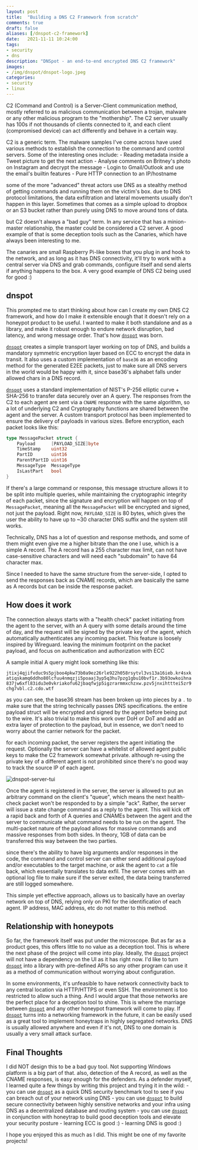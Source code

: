 ```yaml
---
layout: post
title:  "Building a DNS C2 Framework from scratch"
comments: true
draft: false
aliases: [/dnspot-c2-framework]
date:   2021-11-11 10:24:00
tags:
- security
- dns
description: "DNSpot - an end-to-end encrypted DNS C2 framework"
images:
- /img/dnspot/dnspot-logo.jpeg
categories:
- security
- linux
--- 
```


C2 (Command and Control) is a Server-Client communication method, mostly referred to as malicious communication between a trojan, malware or any other malicious program to the "mothership". The C2 server usually has 100s if not thousands of clients connected to it, and each client (compromised device) can act differently and behave in a certain way.

C2 is a generic term. The malware samples I've come across have used various methods to establish the connection to the command and control servers. Some of the interesting ones include:
    - Reading metadata inside a Tweet picture to get the next action
    - Analyse comments on Britney's photo on Instagram and decrypt the message
    - Login to Gmail/Outlook and use the email's builtin features
    - Pure HTTP connection to an IP/hostname

<!--more-->

some of the more "advanced" threat actors use DNS as a stealthy method of getting commands and running them on the victim's box. due to DNS protocol limitations, the data exfiltration and lateral movements usually don't happen in this layer. Sometimes that comes as a simple upload to dropbox or an S3 bucket rather than purely using DNS to move around tons of data.

but C2 doesn't always a "bad guy" term. In any service that has a minion-master relationship, the master could be considered a C2 server. A good example of that is some deception tools such as the Canaries, which have always been interesting to me.

The canaries are small Raspberry Pi-like boxes that you plug in and hook to the network, and as long as it has DNS connectivity, it'll try to work with a central server via DNS and grab commands, configure itself and send alerts if anything happens to the box. A very good example of DNS C2 being used for good :)

## dnspot

This prompted me to start thinking about how can I create my own DNS C2 framework, and how do I make it extensible enough that it doesn't rely on a honeypot product to be useful. I wanted to make it both standalone and as a library, and make it robust enough to endure network disruption, bad latency, and wrong message order. That's how [`dnspot`](https://github.com/mosajjal/dnspot) was born.

[`dnspot`](https://github.com/mosajjal/dnspot) creates a simple transport layer working on top of DNS, and builds a mandatory symmetric encryption layer based on ECC to encrypt the data in transit. It also uses a custom implementation of `base36` as an encoding method for the generated E2EE packets, just to make sure all DNS servers in the world would be happy with it, since base36's alphabet falls under allowed chars in a DNS record.

[`dnspot`](https://github.com/mosajjal/dnspot) uses a standard implementation of NIST's P-256 elliptic curve + SHA-256 to transfer data securely over an A query. The responses from the C2 to each agent are sent via a `CNAME` response with the same algorithm, so a lot of underlying C2 and Cryptography functions are shared between the agent and the server. A custom transport protocol has been implemented to ensure the delivery of payloads in various sizes. Before encryption, each packet looks like this:

```go
type MessagePacket struct {
    Payload      [PAYLOAD_SIZE]byte 
    TimeStamp    uint32             
    PartID       uint16            
    ParentPartID uint16          
    MessageType  MessageType
    IsLastPart   bool     
}
```

If there's a large command or response, this message structure allows it to be split into multiple queries, while maintaining the cryptographic integrity of each packet, since the signature and encryption will happen on top of `MessagePacket`, meaning all the `MessagePacket` will be encrypted and signed, not just the payload. Right now, `PAYLOAD_SIZE` is 80 bytes, which gives the user the ability to have up to ~30 character DNS suffix and the system still works.

Technically, DNS has a lot of question and response methods, and some of them might even give me a higher bitrate than the one I use, which is a simple A record. The A record has a 255 character max limit, can not have case-sensitive characters and will need each "subdomain" to have 64 character max.

Since I needed to have the same structure from the server-side, I opted to send the responses back as CNAME records, which are basically the same as A records but can be inside the response packet.

## How does it work

The connection always starts with a "health check" packet initiating from the agent to the server, with an A query with some details around the time of day, and the request will be signed by the private key of the agent, which automatically authenticates any incoming packet. This feature is loosely inspired by Wireguard. leaving the minimum footprint on the packet payload, and focus on authentication and authorization with ECC

A sample initial A query might look something like this:

`jtixj4qjifvduc9s5pjboo4pkw73b0a9ez26rle922h058rsytvl3vs13a16ieb.kr4sxkatiqskamq6ddho80lcfuu4nmqzji5poaaj3yp5q3hu7pzg1gbu10bvf1r.3b93owkoihna837jw6xfl83idu3e0vkriakofu62jbaqfwjp5igzrarmmxchzxw.pzv5jnxihtttei5zr9chg7vbl.c2.cdo.wtf`

as you can see, the base36 stream has been broken up into pieces by a `.` to make sure that the string technically passes DNS specifications. the entire payload struct will be encrypted and signed by the agent before being put to the wire. It's also trivial to make this work over DoH or DoT and add an extra layer of protection to the payload, but in essence, we don't need to worry about the carrier network for the packet.

for each incoming packet, the server registers the agent initiating the request. Optionally the server can have a whitelist of allowed agent public keys to make the C2 framework somewhat private. although re-using the private key of a different agent is not prohibited since there's no good way to track the source IP of each agent.

![dnspot-server-tui](/img/dnspot/server-tui-empty.png)

Once the agent is registered in the server, the server is allowed to put an arbitrary command on the client's "queue", which means the next health-check packet won't be responded to by a simple "ack". Rather, the server will issue a state change command as a reply to the agent. This will kick off a rapid back and forth of A queries and CNAMEs between the agent and the server to communicate what command needs to be run on the agent. The multi-packet nature of the payload allows for massive commands
and massive responses from both sides. In theory, 1GB of data can be transferred this way between the two parties.

since there's the ability to have big arguments and/or responses in the code, the command and control server can either send additional payload and/or executables to the target machine, or ask the agent to `cat` a file back, which essentially translates to data exfil. The server comes with an optional log file to make sure if the server exited, the data being transferred are still logged somewhere.

This simple yet effective approach, allows us to basically have an overlay network on top of DNS, relying only on PKI for the identification of each agent. IP address, MAC address, etc do not matter to this method.

## Relationship with honeypots

So far, the framework itself was put under the microscope. But as far as a product goes, this offers little to no value as a deception tool. This is where the next phase of the project will come into play. Ideally, the [`dnspot`](https://github.com/mosajjal/dnspot) project will not have a dependency on the UI as it has right now. I'd like to turn [`dnspot`](https://github.com/mosajjal/dnspot) into a library with pre-defined APIs so any other program can use it as a method of communication without worrying about configuration.

In some environments, it's unfeasible to have network connectivity back to any central location via HTTP/HTTPS or even SSH. The environment is too restricted to allow such a thing. And I would argue that those networks are the perfect place for a deception tool to shine. This is where the marriage between [`dnspot`](https://github.com/mosajjal/dnspot) and any other honeypot framework will come to play. If [`dnspot`](https://github.com/mosajjal/dnspot) turns into a networking framework in the future, it can be easily used as a great tool to implement honeytraps in
highly segregated networks. DNS is usually allowed anywhere and even if it's not, DNS to one domain is usually a very small attack surface.

## Final Thoughts

I did NOT design this to be a bad guy tool. Not supporting Windows platform is a big part of that. also, detection of the A record, as well as the CNAME responses, is easy enough for the defenders. As a defender myself, I learned quite a few things by writing this project and trying it in the wild:
    - you can use [`dnspot`](https://github.com/mosajjal/dnspot) as a quick DNS security benchmark tool to see if you can breach out of your network using DNS
    - you can use [`dnspot`](https://github.com/mosajjal/dnspot) to build secure connectivity between highly sensitive networks and your infra using DNS as a decentralized database and routing system
    - you can use [`dnspot`](https://github.com/mosajjal/dnspot) in conjunction with honeytrap to build good deception tools and elevate your security posture
    - learning ECC is good :)
    - learning DNS is good :)

I hope you enjoyed this as much as I did. This might be one of my favorite projects!
